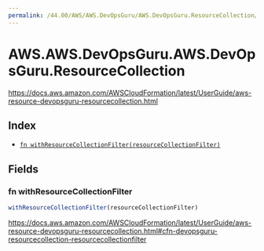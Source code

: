 ```yaml
---
permalink: /44.00/AWS/AWS.DevOpsGuru/AWS.DevOpsGuru.ResourceCollection/
---
```


# AWS.AWS.DevOpsGuru.AWS.DevOpsGuru.ResourceCollection

https://docs.aws.amazon.com/AWSCloudFormation/latest/UserGuide/aws-resource-devopsguru-resourcecollection.html

## Index

* [`fn withResourceCollectionFilter(resourceCollectionFilter)`](#fn-withresourcecollectionfilter)

## Fields

### fn withResourceCollectionFilter

```ts
withResourceCollectionFilter(resourceCollectionFilter)
```

https://docs.aws.amazon.com/AWSCloudFormation/latest/UserGuide/aws-resource-devopsguru-resourcecollection.html#cfn-devopsguru-resourcecollection-resourcecollectionfilter